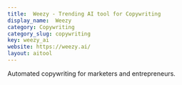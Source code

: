 ```yaml
---
title:  Weezy - Trending AI tool for Copywriting
display_name:  Weezy
category: Copywriting
category_slug: copywriting
key: weezy_ai
website: https://weezy.ai/
layout: aitool
---
```


Automated copywriting for marketers and entrepreneurs.
